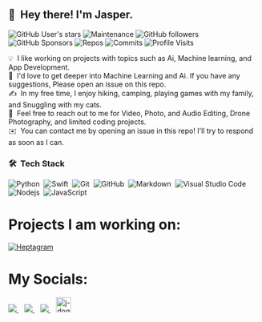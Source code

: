 ## 👋 &nbsp;Hey there! I'm Jasper.
![GitHub User's stars](https://img.shields.io/github/stars/j-dogcoder?style=for-the-badge)
![Maintenance](https://img.shields.io/maintenance/yes/2021?style=for-the-badge)
![GitHub followers](https://img.shields.io/github/followers/j-dogcoder?style=for-the-badge)
![GitHub Sponsors](https://img.shields.io/github/sponsors/j-dogcoder?style=for-the-badge)
![Repos](https://badges.pufler.dev/repos/j-dogcoder?style=for-the-badge)
![Commits](https://badges.pufler.dev/commits/monthly/j-dogcoder?style=for-the-badge)
![Profile Visits](https://badges.pufler.dev/visits/j-dogcoder/j-dogcoder?style=for-the-badge)

</p>

💡 &nbsp;I like working on projects with topics such as Ai, Machine learning, and App Development.\
🌱 &nbsp;I'd love to get deeper into Machine Learning and Ai. If you have any suggestions, Please open an issue on this repo.\
✍️ &nbsp;In my free time, I enjoy hiking, camping, playing games with my family, and Snuggling with my cats.\
💬 &nbsp;Feel free to reach out to me for Video, Photo, and Audio Editing, Drone Photography, and limited coding projects.\
✉️ &nbsp;You can contact me by opening an issue in this repo! I'll try to respond as soon as I can.

### 🛠 &nbsp;Tech Stack

![Python](https://img.shields.io/badge/-Python-333333?style=for-the-badge&logo=python)&nbsp;
![Swift](https://img.shields.io/badge/-Swift-333333?style=for-the-badge&logo=swift)&nbsp;
![Git](https://img.shields.io/badge/-Git-333333?style=for-the-badge&logo=git)&nbsp;
![GitHub](https://img.shields.io/badge/-GitHub-333333?style=for-the-badge&logo=github)&nbsp;
![Markdown](https://img.shields.io/badge/-Markdown-333333?style=for-the-badge&logo=markdown)&nbsp;
![Visual Studio Code](https://img.shields.io/badge/-Visual%20Studio%20Code-333333?style=for-the-badge&logo=visual-studio-code&logoColor=#303030)&nbsp;
![Nodejs](https://img.shields.io/badge/-Nodejs-black?style=for-the-badge&logo=Node.js&logoColor=#303030)&nbsp;
![JavaScript](https://img.shields.io/badge/-JavaScript-black?style=for-the-badge&logo=javascript&logoColor=#303030)&nbsp;

# Projects I am working on:
[![Heptagram](https://github-readme-stats.vercel.app/api/pin/?username=Heptagram-Bot&repo=Heptagram&cache_seconds=86400&theme=merko)](https://github.com/heptagram-bot/heptagram)

# My Socials:
<p align='left'>
  <a href="https://github.com/j-dogcoder" />
    <img src="https://img.shields.io/badge/GitHub-100000?style=for-the-badge&logo=github&logoColor=white" />
  </a>&nbsp;&nbsp;
  <a href="https://stackoverflow.com/users/15201146/j-dogcoder" />
    <img src="https://img.shields.io/badge/Stack_Overflow-FE7A16?style=for-the-badge&logo=stack-overflow&logoColor=white" />        
  </a>&nbsp;&nbsp;
  <a href="https://dribbble.com/Jdogcoder" />
    <img src="https://img.shields.io/badge/Dribbble-EA4C89?style=for-the-badge&logo=dribbble&logoColor=white" />        
  </a>&nbsp;&nbsp;
  <a href="https://dev.to/jdogcoder">
  <img src="https://d2fltix0v2e0sb.cloudfront.net/dev-badge.svg" alt="j-dogcoder's DEV Community Profile" height="30" width="30">
</a>
</p>
